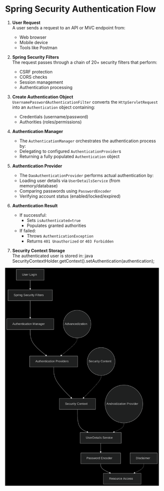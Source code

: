 # Spring Security Authentication Flow

1. **User Request**  
   A user sends a request to an API or MVC endpoint from:
    - Web browser
    - Mobile device
    - Tools like Postman

2. **Spring Security Filters**  
   The request passes through a chain of 20+ security filters that perform:
    - CSRF protection
    - CORS checks
    - Session management
    - Authentication processing

3. **Create Authentication Object**  
   `UsernamePasswordAuthenticationFilter` converts the `HttpServletRequest` into an    `Authentication` object containing:
    - Credentials (username/password)
    - Authorities (roles/permissions)

4. **Authentication Manager**  
    - The `AuthenticationManager` orchestrates the authentication process by:
    - Delegating to configured `AuthenticationProvider`s
    - Returning a fully populated `Authentication` object

5. **Authentication Provider**  
    - The `DaoAuthenticationProvider` performs actual authentication by:
    - Loading user details via `UserDetailsService` (from memory/database)
    - Comparing passwords using `PasswordEncoder`
    - Verifying account status (enabled/locked/expired)

6. **Authentication Result**  
   - If successful:  
     - Sets `isAuthenticated=true`  
     - Populates granted authorities  
   - If failed:  
     - Throws `AuthenticationException`  
     - Returns `401 Unauthorized` or `403 Forbidden`

7. **Security Context Storage**  
   The authenticated user is stored in:
   java
   SecurityContextHolder.getContext().setAuthentication(authentication);

![Link text](shot.png)